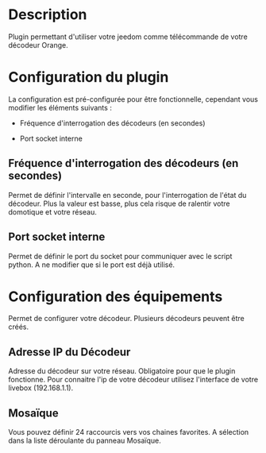 Description 
===

Plugin permettant d'utiliser votre jeedom comme télécommande de votre
décodeur Orange.

Configuration du plugin 
===

La configuration est pré-configurée pour être fonctionnelle, cependant
vous modifier les éléments suivants :

-   Fréquence d'interrogation des décodeurs (en secondes)

-   Port socket interne

Fréquence d'interrogation des décodeurs (en secondes)
-----------

Permet de définir l'intervalle en seconde, pour l'interrogation de
l'état du décodeur.
Plus la valeur est basse, plus cela risque de ralentir votre domotique
et votre réseau.

Port socket interne
-----------

Permet de définir le port du socket pour communiquer avec le script
python. A ne modifier que si le port est déjà utilisé.

Configuration des équipements
===

Permet de configurer votre décodeur. Plusieurs décodeurs peuvent être
créés.

Adresse IP du Décodeur
-----------

Adresse du décodeur sur votre réseau. Obligatoire pour que le plugin
fonctionne. Pour connaitre l'ip de votre décodeur utilisez l'interface
de votre livebox (192.168.1.1).


Mosaïque
-----------

Vous pouvez définir 24 raccourcis vers vos chaines favorites.
A sélection dans la liste déroulante du panneau Mosaïque.
